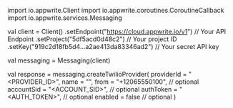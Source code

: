import io.appwrite.Client
import io.appwrite.coroutines.CoroutineCallback
import io.appwrite.services.Messaging

val client = Client()
    .setEndpoint("https://cloud.appwrite.io/v1") // Your API Endpoint
    .setProject("5df5acd0d48c2") // Your project ID
    .setKey("919c2d18fb5d4...a2ae413da83346ad2") // Your secret API key

val messaging = Messaging(client)

val response = messaging.createTwilioProvider(
    providerId = "<PROVIDER_ID>",
    name = "<NAME>",
    from = "+12065550100", // optional
    accountSid = "<ACCOUNT_SID>", // optional
    authToken = "<AUTH_TOKEN>", // optional
    enabled = false // optional
)
